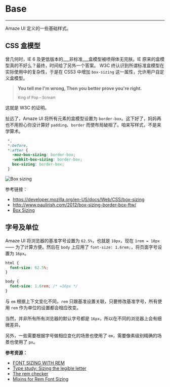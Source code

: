# Base
---

Amaze UI 定义的一些基础样式。

## CSS 盒模型

曾几何时，IE 6 及更低版本的___非标准___盒模型被喷得体无完肤。IE 原来的盒模型真的不好么？最终，时间给了另外一个答案。
W3C 终认识到所谓标准盒模型在实际使用中的复杂性，于是在 CSS3 中增加 `box-sizing` 这一属性，允许用户自定义盒模型。

> __You tell me I'm wrong, Then you better prove you're right.__
>
> <small>King of Pop – Scream</small>

这就是 W3C 的证明。

扯远了，Amaze UI 将所有元素的盒模型设置为 `border-box`。这下好了，妈妈再也不用担心你没计算好 `padding`、`border` 而使布局破相了。咱来写样式，不是来学算术。

```css
 *,
 *:before,
 *:after {
   -moz-box-sizing: border-box;
   -webkit-box-sizing: border-box;
   box-sizing: border-box;
 }
```

![Box sizing](/i/docs/box-sizing.png)

参考链接：

- https://developer.mozilla.org/en-US/docs/Web/CSS/box-sizing
- http://www.paulirish.com/2012/box-sizing-border-box-ftw/
- [Box Sizing](http://css-tricks.com/box-sizing/)


## 字号及单位

Amaze UI 将浏览器的基准字号设置为 `62.5%`，也就是 `10px`，现在 `1rem = 10px` —— 为了计算方便。然后在 `body` 上应用了 `font-size: 1.6rem;`，将页面字号设置为 `16px`。

```css
html {
  font-size: 62.5%;
}

body {
  font-size: 1.6rem; /* =16px */
}
```

与 `em` 根据上下文变化不同，`rem` 只跟基准设置关联，只要修改基准字号，所有使用 `rem` 作为单位的设置都会相应改变。

当然，并非所有所有浏览器的默认字号都是 `16px`，所以在不同的浏览器上会有细微差异。

另外，一些需要根据字号做相应变化的场景也使用了 `em`，需要像素级别精确的场景也使用了 `px`。

__参考资源：__

- [FONT SIZING WITH REM](http://snook.ca/archives/html_and_css/font-size-with-rem)
- [Type study: Sizing the legible letter](http://blog.typekit.com/2011/11/09/type-study-sizing-the-legible-letter/)
- [The rem checker](https://offroadcode.com/prototypes/rem-calculator/)
- [Mixins for Rem Font Sizing](http://css-tricks.com/snippets/css/less-mixin-for-rem-font-sizing/)
